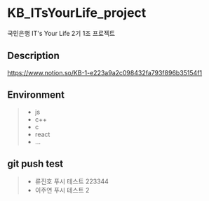 # KB_ITsYourLife_project
국민은행 IT's Your Life 2기 1조 프로젝트

## Description
https://www.notion.so/KB-1-e223a9a2c098432fa793f896b35154f1

## Environment
> * js
> * c++
> * c
> * react
> * ...

## git push test 
> * 류진호 푸시 테스트 223344
> * 이주연 푸시 테스트 2

